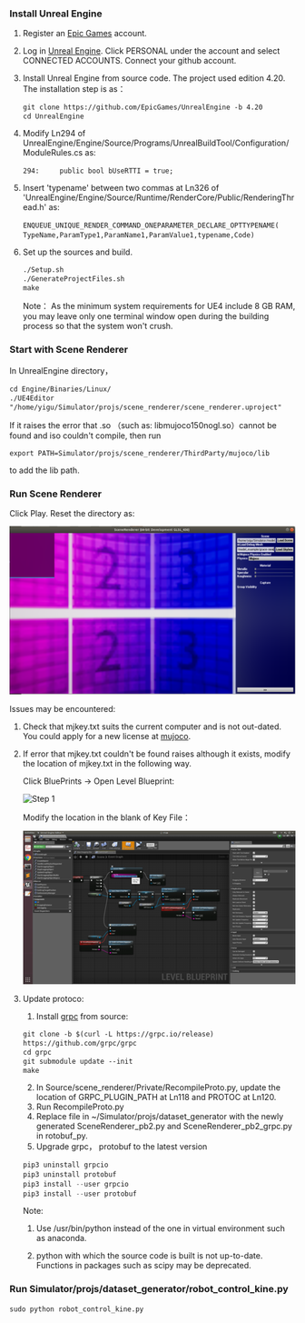 ### Install Unreal Engine
1. Register an [Epic Games](www.epicgames.com) account.
2. Log in [Unreal Engine](www.unrealengine.com). Click PERSONAL under the account and select CONNECTED ACCOUNTS. Connect your github account.
3. Install Unreal Engine from source code. The project used edition 4.20. The installation step is as：
   ```
   git clone https://github.com/EpicGames/UnrealEngine -b 4.20
   cd UnrealEngine
   ```
4. Modify Ln294 of UnrealEngine/Engine/Source/Programs/UnrealBuildTool/Configuration/ModuleRules.cs as:

   `
   294:		public bool bUseRTTI = true;
   `
5. Insert 'typename' between two commas at Ln326 of 'UnrealEngine/Engine/Source/Runtime/RenderCore/Public/RenderingThread.h' as:

   `
   ENQUEUE_UNIQUE_RENDER_COMMAND_ONEPARAMETER_DECLARE_OPTTYPENAME(
   TypeName,ParamType1,ParamName1,ParamValue1,typename,Code)
   `
6. Set up the sources and build.
   ```
   ./Setup.sh
   ./GenerateProjectFiles.sh
   make
   ```
   Note： As the minimum system requirements for UE4 include 8 GB RAM, you may leave only one terminal window open during the building
   process so that the system won't crush.
 
 ### Start with Scene Renderer
 In UnrealEngine directory，
   ```
   cd Engine/Binaries/Linux/
   ./UE4Editor "/home/yigu/Simulator/projs/scene_renderer/scene_renderer.uproject"
   ```
 If it raises the error that .so （such as: libmujoco150nogl.so）cannot be found and iso couldn't compile, then run 
 ```
 export PATH=Simulator/projs/scene_renderer/ThirdParty/mujoco/lib
 ```
 to add the lib path.
 
 ### Run Scene Renderer
 Click Play. Reset the directory as: 
 
 ![Step 3](Step3.png)
 
 Issues may be encountered:
 1. Check that mjkey.txt suits the current computer and is not out-dated. You could apply for a new license at [mujoco](https://www.roboti.us/license.html).
 2. If error that mjkey.txt couldn't be found raises although it exists, modify the location of mjkey.txt in the following way.
 
    Click BluePrints -> Open Level Blueprint:
    
    ![Step 1](https://github.com/renxinyang/Flexiv_Intern/blob/master/Step1.png)
    
    Modify the location in the blank of Key File：
    
    ![Step 2](Step2.png)
 3. Update protoco:
     1.  Install [grpc](https://github.com/grpc/grpc/blob/master/BUILDING.md) from source:
     ```
     git clone -b $(curl -L https://grpc.io/release) https://github.com/grpc/grpc
     cd grpc
     git submodule update --init
     make
     ```
     2. In Source/scene_renderer/Private/RecompileProto.py, update the location of GRPC_PLUGIN_PATH at Ln118 and PROTOC at Ln120.
     3. Run RecompileProto.py 
     4. Replace file in ~/Simulator/projs/dataset_generator with the newly generated SceneRenderer_pb2.py and SceneRenderer_pb2_grpc.py in rotobuf_py.
     5. Upgrade grpc， protobuf to the latest version
     ```python
     pip3 uninstall grpcio
    pip3 uninstall protobuf
    pip3 install --user grpcio
    pip3 install --user protobuf
    ```
    Note:
    1. Use /usr/bin/python instead of the one in virtual environment such as anaconda.
    
    2. python with which the source code is built is not up-to-date. Functions in packages such as scipy may be deprecated.
    
### Run Simulator/projs/dataset_generator/robot_control_kine.py
```python
sudo python robot_control_kine.py
```
